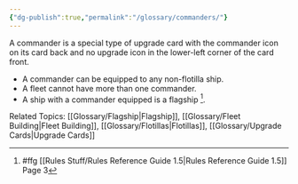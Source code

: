 ```yaml
---
{"dg-publish":true,"permalink":"/glossary/commanders/"}
---
```


A commander is a special type of upgrade card with the commander icon on its card back and no upgrade icon in the lower-left corner of the card front.

- A commander can be equipped to any non-flotilla ship.
- A fleet cannot have more than one commander.
- A ship with a commander equipped is a flagship [^1].

Related Topics: [[Glossary/Flagship\|Flagship]], [[Glossary/Fleet Building\|Fleet Building]], [[Glossary/Flotillas\|Flotillas]], [[Glossary/Upgrade Cards\|Upgrade Cards]]

[^1]: #ffg [[Rules Stuff/Rules Reference Guide 1.5\|Rules Reference Guide 1.5]] Page 3